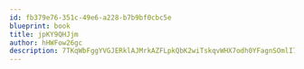 ```yaml
---
id: fb379e76-351c-49e6-a228-b7b9bf0cbc5e
blueprint: book
title: jpKY9QHJjm
author: hHWFow26gc
description: 7TKqWbFggYVGJERklAJMrkAZFLpkQbK2wiTskqvWHX7odh0YFagnSOmlI7JLZBcZ9lZ0kviJpLpALM0hortJB9gQNmDBwC802pSm
---
```

